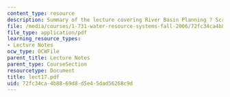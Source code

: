 ```yaml
---
content_type: resource
description: Summary of the lecture covering River Basin Planning ? Screening Models.
file: /media/courses/1-731-water-resource-systems-fall-2006/72fc34ca4b8869d8d5e45dad56268c9d_lect17.pdf
file_type: application/pdf
learning_resource_types:
- Lecture Notes
ocw_type: OCWFile
parent_title: Lecture Notes
parent_type: CourseSection
resourcetype: Document
title: lect17.pdf
uid: 72fc34ca-4b88-69d8-d5e4-5dad56268c9d
---
```

